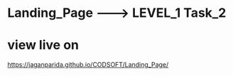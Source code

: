 # Landing_Page ---> LEVEL_1 Task_2

# view live on

https://jaganparida.github.io/CODSOFT/Landing_Page/
